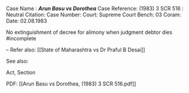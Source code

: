 Case Name : ***Arun Basu vs Dorothea***
Case Reference: (1983) 3 SCR 516 :  
Neutral Citation:
Case Number: 
Court: Supreme Court
Bench: 03
Coram:
Date: 02.08.1983

No extinguishment of decree for alimony when judgment debtor dies  #incomplete  

–
Refer also:
[[State of Maharashtra vs Dr Praful B Desai]]


See also:
 
Act, Section

PDF:
[[Arun Basu vs Dorothea, (1983) 3 SCR 516.pdf]]